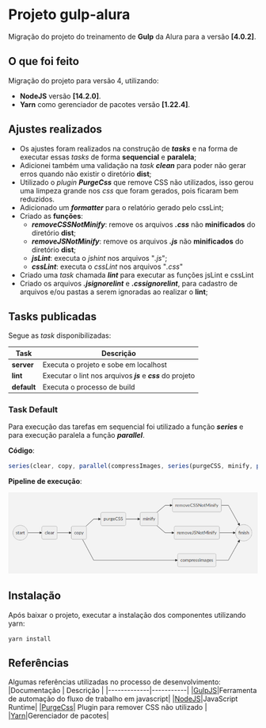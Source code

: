   # Projeto gulp-alura
Migração do projeto do treinamento de **Gulp** da Alura para a versão **[4.0.2]**.

## O que foi feito
Migração do projeto para versão 4, utilizando:
- **NodeJS** versão **[14.2.0]**.
- **Yarn** como gerenciador de pacotes versão **[1.22.4]**.

## Ajustes realizados
- Os ajustes foram realizados na construção de ***tasks*** e na forma de executar essas *tasks* de forma **sequencial** e **paralela**;
- Adicionei também uma validação na *task* ***clean*** para poder não gerar erros quando não existir o diretório **dist**;
- Utilizado o *plugin* ***PurgeCss*** que remove CSS não utilizados, isso gerou uma limpeza grande nos *css* que foram gerados, pois ficaram bem reduzidos.
- Adicionado um ***formatter*** para o relatório gerado pelo cssLint;
- Criado as **funções**:
	- ***removeCSSNotMinify***: remove os arquivos ***.css*** não **minificados** do diretório **dist**; 
	- ***removeJSNotMinify***: remove os arquivos ***.js*** não **minificados** do diretório **dist**;
	- ***jsLint***: executa o *jshint* nos arquivos "*.js*";
	- ***cssLint***: executa o *cssLint* nos arquivos "*.css*"
- Criado uma *task* chamada ***lint*** para executar as funções jsLint e cssLint
- Criado os arquivos ***.jsignorelint*** e ***.cssignorelint***, para cadastro de arquivos e/ou pastas a serem ignoradas ao realizar o **lint**;

## Tasks publicadas
Segue as *task* disponibilizadas:

|Task|Descrição|
|---|---|
|**server** |Executa o projeto e sobe em localhost |
|**lint**   |Executar o lint nos arquivos ***js*** e ***css*** do projeto|
|**default**|Executa o processo de build|


### Task Default
Para execução das tarefas em sequencial foi utilizado a função ***series*** e para execução paralela a função ***parallel***.

**Código**:
```javascript
series(clear, copy, parallel(compressImages, series(purgeCSS, minify, parallel(removeCSSNotMinify, removeJSNotMinify))))
```
**Pipeline de execução**:

![Pipeline de execução](./docs/pipeline.png)

## Instalação
Após baixar o projeto, executar a instalação dos componentes utilizando yarn:
```
yarn install
``` 

## Referências
Algumas referências utilizadas no processo de desenvolvimento:
|Documentação | Descrição |
|-------------|-----------|
|[GulpJS](https://gulpjs.com/)|Ferramenta de automação do fluxo de trabalho em javascript|
|[NodeJS](https://nodejs.org/en/)|JavaScript Runtime|
|[PurgeCss](https://purgecss.com/)| Plugin para remover CSS não utilizado |
|[Yarn](https://yarnpkg.com/)|Gerenciador de pacotes|